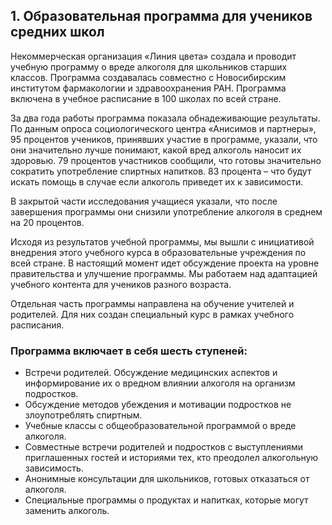 
## 1. Образовательная программа для учеников средних школ

Некоммерческая организация «Линия цвета» создала и проводит учебную программу о вреде алкоголя для школьников старших классов. Программа создавалась совместно с Новосибирским институтом фармакологии и здравоохранения РАН. Программа включена в учебное расписание в 100 школах по всей стране.

За два года работы программа показала обнадеживающие результаты. По данным опроса социологического центра «Анисимов и партнеры», 95 процентов учеников, принявших участие в программе, указали, что они значительно лучше понимают, какой вред алкоголь наносит их здоровью. 79 процентов участников сообщили, что готовы значительно сократить употребление спиртных напитков. 83 процента – что будут искать помощь в случае если алкоголь приведет их к зависимости.

В закрытой части исследования учащиеся указали, что после завершения программы они снизили употребление алкоголя в среднем на 20 процентов.

Исходя из результатов учебной программы, мы вышли с инициативой внедрения этого учебного курса в образовательные учреждения по всей стране. В настоящий момент идет обсуждение проекта на уровне правительства и улучшение программы. Мы работаем над адаптацией учебного контента для учеников разного возраста.

Отдельная часть программы направлена на обучение учителей и родителей. Для них создан специальный курс в рамках учебного расписания.

### Программа включает в себя шесть ступеней:

* Встречи родителей. Обсуждение медицинских аспектов и информирование их о вредном влиянии алкоголя на организм подростков.
* Обсуждение методов убеждения и мотивации подростков не злоупотреблять спиртным.
* Учебные классы с общеобразовательной программой о вреде алкоголя.
* Совместные встречи родителей и подростков с выступлениями приглашенных гостей и историями тех, кто преодолел алкогольную зависимость.
* Анонимные консультации для школьников, готовых отказаться от алкоголя.
* Специальные программы о продуктах и напитках, которые могут заменить алкоголь.
